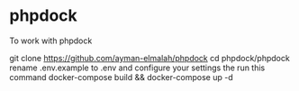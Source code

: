 # phpdock
To work with phpdock

git clone https://github.com/ayman-elmalah/phpdock
cd phpdock/phpdock
rename .env.example to .env and configure your settings
the run this command
docker-compose build && docker-compose up -d
